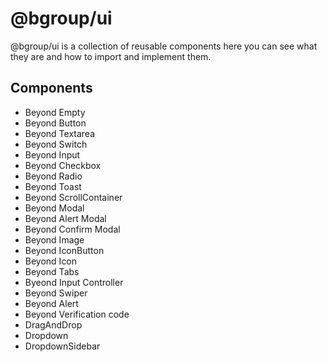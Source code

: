 
# @bgroup/ui

@bgroup/ui is a collection of reusable components here you can see what they are and how to import and implement them.   




## Components

- Beyond Empty
- Beyond Button
- Beyond Textarea
- Beyond Switch
- Beyond Input
- Beyond Checkbox
- Beyond Radio
- Beyond Toast
- Beyond ScrollContainer
- Beyond Modal
- Beyond Alert Modal
- Beyond Confirm Modal
- Beyond Image
- Beyond IconButton
- Beyond Icon
- Beyond Tabs
- Byeond Input Controller
- Beyond Swiper
- Beyond Alert
- Beyond Verification code
- DragAndDrop
- Dropdown
- DropdownSidebar

